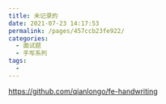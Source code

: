 ```yaml
---
title: 未记录的
date: 2021-07-23 14:17:53
permalink: /pages/457ccb23fe922/
categories:
  - 面试题
  - 手写系列
tags:
  -
---
```


<https://github.com/qianlongo/fe-handwriting>
